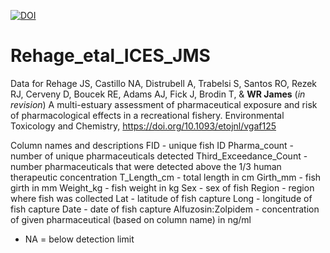 [![DOI](https://zenodo.org/badge/DOI/10.5281/zenodo.15634279.svg)](https://doi.org/10.5281/zenodo.15634279)
# Rehage_etal_ICES_JMS


Data for Rehage JS, Castillo NA, Distrubell A, Trabelsi S, Santos RO, Rezek RJ, Cerveny D, Boucek RE, Adams AJ, Fick J, Brodin T, & **WR James** (*in revision*) A multi-estuary assessment of pharmaceutical exposure and risk of pharmacological effects in a recreational fishery. Environmental Toxicology and Chemistry, <https://doi.org/10.1093/etojnl/vgaf125>


Column names and descriptions
FID - unique fish ID
Pharma_count - number of unique pharmaceuticals detected 
Third_Exceedance_Count - number pharmaceuticals that were detected above the 1/3 human therapeutic concentration 
T_Length_cm - total length in cm
Girth_mm - fish girth in mm
Weight_kg - fish weight in kg
Sex - sex of fish
Region - region where fish was collected
Lat - latitude of fish capture
Long - longitude of fish capture
Date - date of fish capture
Alfuzosin:Zolpidem - concentration of given pharmaceutical (based on column name) in ng/ml 
 * NA = below detection limit


